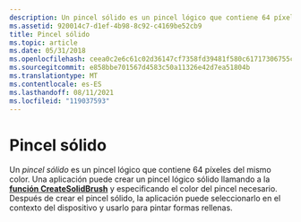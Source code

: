 ```yaml
---
description: Un pincel sólido es un pincel lógico que contiene 64 píxeles del mismo color.
ms.assetid: 920014c7-d1ef-4b98-8c92-c4169be52cb9
title: Pincel sólido
ms.topic: article
ms.date: 05/31/2018
ms.openlocfilehash: ceea0c2e6c61c02d36147cf7358fd39481f580c61717306755cd2fa46e652d0d
ms.sourcegitcommit: e858bbe701567d4583c50a11326e42d7ea51804b
ms.translationtype: MT
ms.contentlocale: es-ES
ms.lasthandoff: 08/11/2021
ms.locfileid: "119037593"
---
```

# <a name="solid-brush"></a>Pincel sólido

Un *pincel sólido* es un pincel lógico que contiene 64 píxeles del mismo color. Una aplicación puede crear un pincel lógico sólido llamando a la [**función CreateSolidBrush**](/windows/desktop/api/Wingdi/nf-wingdi-createsolidbrush) y especificando el color del pincel necesario. Después de crear el pincel sólido, la aplicación puede seleccionarlo en el contexto del dispositivo y usarlo para pintar formas rellenas.

 

 



